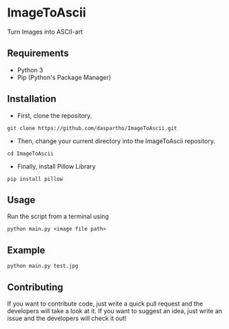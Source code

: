 # ImageToAscii
Turn Images into ASCII-art

## Requirements
- Python 3
- Pip (Python's Package Manager)

## Installation
- First, clone the repository.
```
git clone https://github.com/daspartho/ImageToAscii.git 
```
- Then, change your current directory into the ImageToAscii repository.
```
cd ImageToAscii
```
- Finally, install Pillow Library
```
pip install pillow
```

## Usage
Run the script from a terminal using
```
python main.py <image file path>
```

## Example
```
python main.py test.jpg
```

## Contributing
If you want to contribute code, just write a quick pull request and the developers will take a look at it.
If you want to suggest an idea, just write an issue and the developers will check it out!
